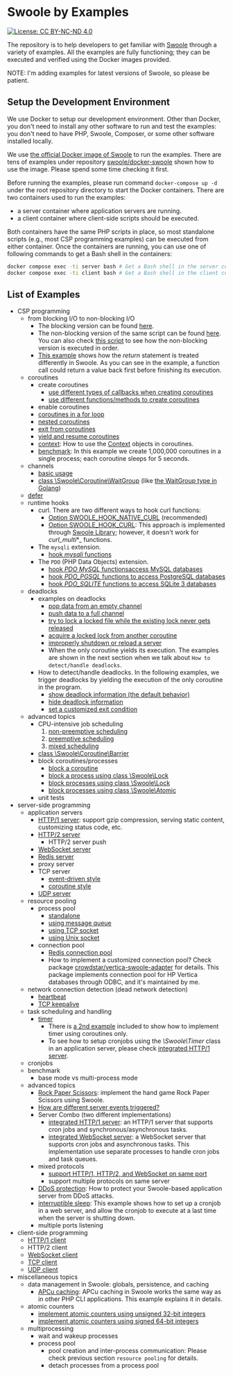 # Swoole by Examples

[![License: CC BY-NC-ND 4.0](https://img.shields.io/badge/License-CC%20BY--NC--ND%204.0-lightgrey.svg)](https://creativecommons.org/licenses/by-nc-nd/4.0/)

The repository is to help developers to get familiar with [Swoole](https://github.com/swoole/swoole-src) through a 
variety of examples. All the examples are fully functioning; they can be executed and verified using the Docker images
provided.

NOTE: I'm adding examples for latest versions of Swoole, so please be patient.

## Setup the Development Environment

We use Docker to setup our development environment. Other than Docker, you don't need to install any other software to
run and test the examples: you don't need to have PHP, Swoole, Composer, or some other software installed locally.

We use [the official Docker image of Swoole](https://hub.docker.com/r/phpswoole/swoole) to run the examples. There are
tens of examples under repository [swoole/docker-swoole](https://github.com/swoole/docker-swoole) shown how to use the
image. Please spend some time checking it first.

Before running the examples, please run command `docker-compose up -d` under the root repository directory to start the
Docker containers. There are two containers used to run the examples:

* a server container where application servers are running.
* a client container where client-side scripts should be executed.

Both containers have the same PHP scripts in place, so most standalone scripts (e.g., most CSP programming examples) can be
executed from either container. Once the containers are running, you can use one of following commands to get a Bash shell
in the containers:

```bash
docker compose exec -ti server bash # Get a Bash shell in the server container.
docker compose exec -ti client bash # Get a Bash shell in the client container.
```

## List of Examples

* CSP programming
    * from blocking I/O to non-blocking I/O
        * The blocking version can be found [here](https://github.com/deminy/swoole-by-examples/blob/master/examples/io/blocking-io.php).
        * The non-blocking version of the same script can be found [here](https://github.com/deminy/swoole-by-examples/blob/master/examples/io/non-blocking-io.php). You can also check [this script](https://github.com/deminy/swoole-by-examples/blob/master/examples/io/non-blocking-io-debug.php) to see how the non-blocking version is executed in order.
        * [This example](https://github.com/deminy/swoole-by-examples/blob/master/examples/io/blocking-vs-non-blocking.php) shows how the _return_ statement is treated differently in Swoole. As you can see in the example, a function call could return a value back first before finishing its execution.
    * coroutines
        * create coroutines
            * [use different types of callbacks when creating coroutines](https://github.com/deminy/swoole-by-examples/blob/master/examples/csp/coroutines/creation-2.php)
            * [use different functions/methods to create coroutines](https://github.com/deminy/swoole-by-examples/blob/master/examples/csp/coroutines/creation-1.php)
        * enable coroutines
        * [coroutines in a for loop](https://github.com/deminy/swoole-by-examples/blob/master/examples/csp/coroutines/for.php)
        * [nested coroutines](https://github.com/deminy/swoole-by-examples/blob/master/examples/csp/coroutines/nested.php)
        * [exit from coroutines](https://github.com/deminy/swoole-by-examples/blob/master/examples/csp/coroutines/exit.php)
        * [yield and resume coroutines](https://github.com/deminy/swoole-by-examples/blob/master/examples/csp/coroutines/yield-and-resume.php)
        * [context](https://github.com/deminy/swoole-by-examples/blob/master/examples/csp/context.php): How to use the [Context](https://github.com/swoole/ide-helper/blob/master/src/swoole/Swoole/Coroutine/Context.php) objects in coroutines.
        * [benchmark](https://github.com/deminy/swoole-by-examples/blob/master/examples/csp/coroutines/benchmark.php): In this example we create 1,000,000 coroutines in a single process; each coroutine sleeps for 5 seconds.
    * channels
        * [basic usage](https://github.com/deminy/swoole-by-examples/blob/master/examples/csp/channel.php)
        * [class \Swoole\Coroutine\WaitGroup](https://github.com/deminy/swoole-by-examples/blob/master/examples/csp/waitgroup.php) (like [the WaitGroup type in Golang](https://golang.org/pkg/sync/#WaitGroup))
    * [defer](https://github.com/deminy/swoole-by-examples/blob/master/examples/csp/defer.php)
    * runtime hooks
        * curl. There are two different ways to hook curl functions:
            * [Option SWOOLE_HOOK_NATIVE_CURL](https://github.com/deminy/swoole-by-examples/blob/master/examples/hooks/native-curl.php) (recommended)
            * [Option SWOOLE_HOOK_CURL](https://github.com/deminy/swoole-by-examples/blob/master/examples/hooks/curl.php): This approach is implemented through [Swoole Library](https://github.com/swoole/library); however, it doesn't work for _curl_multi_*_ functions.
        * The `mysqli` extension.
            * [hook _mysqli_ functions](https://github.com/deminy/swoole-by-examples/blob/master/examples/hooks/mysqli.php)
        * The `PDO` (PHP Data Objects) extension.
            * [hook _PDO MySQL_ functionsaccess MySQL databases](https://github.com/deminy/swoole-by-examples/blob/master/examples/hooks/pdo_mysql.php)
            * [hook _PDO_PGSQL_ functions to access PostgreSQL databases](https://github.com/deminy/swoole-by-examples/blob/master/examples/hooks/pdo_pgsql.php)
            * [hook _PDO_SQLITE_ functions to access SQLite 3 databases](https://github.com/deminy/swoole-by-examples/blob/master/examples/hooks/pdo_sqlite.php)
    * deadlocks
        * examples on deadlocks
            * [pop data from an empty channel](https://github.com/deminy/swoole-by-examples/blob/master/examples/csp/deadlocks/an-empty-channel.php)
            * [push data to a full channel](https://github.com/deminy/swoole-by-examples/blob/master/examples/csp/deadlocks/channel-is-full.php)
            * [try to lock a locked file while the existing lock never gets released](https://github.com/deminy/swoole-by-examples/blob/master/examples/csp/deadlocks/file-locking.php)
            * [acquire a locked lock from another coroutine](https://github.com/deminy/swoole-by-examples/blob/master/examples/csp/deadlocks/swoole-lock.php)
            * [improperly shutdown or reload a server](https://github.com/deminy/swoole-by-examples/blob/master/examples/csp/deadlocks/server-shutdown.php)
            * When the only coroutine yields its execution. The examples are shown in the next section when we talk about `How to detect/handle deadlocks`.
        * How to detect/handle deadlocks. In the following examples, we trigger deadlocks by yielding the execution of the only coroutine in the program.
            * [show deadlock information (the default behavior)](https://github.com/deminy/swoole-by-examples/blob/master/examples/csp/deadlocks/coroutine-yielded-1.php)
            * [hide deadlock information](https://github.com/deminy/swoole-by-examples/blob/master/examples/csp/deadlocks/coroutine-yielded-2.php)
            * [set a customized exit condition](https://github.com/deminy/swoole-by-examples/blob/master/examples/csp/deadlocks/coroutine-yielded-3.php)
    * advanced topics
        * CPU-intensive job scheduling
            1. [non-preemptive scheduling](https://github.com/deminy/swoole-by-examples/blob/master/examples/csp/scheduling/non-preemptive.php)
            2. [preemptive scheduling](https://github.com/deminy/swoole-by-examples/blob/master/examples/csp/scheduling/preemptive.php)
            3. [mixed scheduling](https://github.com/deminy/swoole-by-examples/blob/master/examples/csp/scheduling/mixed.php)
        * [class \Swoole\Coroutine\Barrier](https://github.com/deminy/swoole-by-examples/blob/master/examples/csp/barrier.php)
        * block coroutines/processes
            * [block a coroutine](https://github.com/deminy/swoole-by-examples/blob/master/examples/io/block-a-coroutine.php)
            * [block a process using class \Swoole\Lock](https://github.com/deminy/swoole-by-examples/blob/master/examples/io/block-a-process-using-swoole-lock.php)
            * [block processes using class \Swoole\Lock](https://github.com/deminy/swoole-by-examples/blob/master/examples/io/block-processes-using-swoole-lock.php)
            * [block processes using class \Swoole\Atomic](https://github.com/deminy/swoole-by-examples/blob/master/examples/io/block-processes-using-swoole-atomic.php)
        * unit tests
* server-side programming
    * application servers
        * [HTTP/1 server](https://github.com/deminy/swoole-by-examples/blob/master/examples/servers/http1.php): support gzip compression, serving static content, customizing status code, etc.
        * [HTTP/2 server](https://github.com/deminy/swoole-by-examples/blob/master/examples/servers/http2.php)
            * HTTP/2 server push
        * [WebSocket server](https://github.com/deminy/swoole-by-examples/blob/master/examples/servers/websocket.php)
        * [Redis server](https://github.com/deminy/swoole-by-examples/blob/master/examples/servers/redis.php)
        * proxy server
        * TCP server
            * [event-driven style](https://github.com/deminy/swoole-by-examples/blob/master/examples/servers/tcp1.php)
            * [coroutine style](https://github.com/deminy/swoole-by-examples/blob/master/examples/servers/tcp2.php)
        * [UDP server](https://github.com/deminy/swoole-by-examples/blob/master/examples/servers/udp.php)
    * resource pooling
        * process pool
            * [standalone](https://github.com/deminy/swoole-by-examples/blob/master/examples/pool/process-pool/pool-standalone.php)
            * [using message queue](https://github.com/deminy/swoole-by-examples/blob/master/examples/pool/process-pool/pool-msgqueue.php)
            * [using TCP socket](https://github.com/deminy/swoole-by-examples/blob/master/examples/pool/process-pool/pool-tcp-socket.php)
            * [using Unix socket](https://github.com/deminy/swoole-by-examples/blob/master/examples/pool/process-pool/pool-unix-socket.php)
        * connection pool
            * [Redis connection pool](https://github.com/deminy/swoole-by-examples/blob/master/examples/pool/database-pool/redis.php)
            * How to implement a customized connection pool? Check package [crowdstar/vertica-swoole-adapter](https://github.com/Crowdstar/vertica-swoole-adapter) for details. This package implements connection pool for HP Vertica databases through ODBC, and it's maintained by me.
    * network connection detection (dead network detection)
        * [heartbeat](https://github.com/deminy/swoole-by-examples/blob/master/examples/servers/heartbeat.php)
        * [TCP keepalive](https://github.com/deminy/swoole-by-examples/blob/master/examples/servers/keepalive.php)
    * task scheduling and handling
        * [timer](https://github.com/deminy/swoole-by-examples/blob/master/examples/timer/timer.php)
            * There is [a 2nd example](https://github.com/deminy/swoole-by-examples/blob/master/examples/timer/coroutine-style.php) included to show how to implement timer using coroutines only.
            * To see how to setup cronjobs using the _\Swoole\Timer_ class in an application server, please check [integrated HTTP/1 server](https://github.com/deminy/swoole-by-examples/blob/master/examples/servers/http1-integrated.php).
    * cronjobs
    * benchmark
        * base mode vs multi-process mode
    * advanced topics
        * [Rock Paper Scissors](https://github.com/deminy/swoole-by-examples/blob/master/examples/servers/rock-paper-scissors.php): implement the hand game Rock Paper Scissors using Swoole.
        * [How are different server events triggered?](https://github.com/deminy/swoole-by-examples/blob/master/examples/servers/server-events.php)
        * Server Combo (two different implementations)
            * [integrated HTTP/1 server](https://github.com/deminy/swoole-by-examples/blob/master/examples/servers/http1-integrated.php): an HTTP/1 server that supports cron jobs and synchronous/asynchronous tasks.
            * [integrated WebSocket server](https://github.com/deminy/swoole-by-examples/blob/master/examples/servers/websocket-integrated.php): a WebSocket server that supports cron jobs and asynchronous tasks. This implementation use separate processes to handle cron jobs and task queues.
        * mixed protocols
            * [support HTTP/1, HTTP/2, and WebSocket on same port](https://github.com/deminy/swoole-by-examples/blob/master/examples/servers/mixed-protocols-1.php)
            * support multiple protocols on same server
        * [DDoS protection](https://github.com/deminy/swoole-by-examples/blob/master/examples/servers/ddos-protection.php): How to protect your Swoole-based application server from DDoS attacks.
        * [interruptible sleep](https://github.com/deminy/swoole-by-examples/blob/master/examples/servers/interruptible-sleep.php): This example shows how to set up a cronjob in a web server, and allow the cronjob to execute at a last time when the server is shutting down.
        * multiple ports listening
* client-side programming
    * [HTTP/1 client](https://github.com/deminy/swoole-by-examples/blob/master/examples/clients/http1.php)
    * HTTP/2 client
    * [WebSocket client](https://github.com/deminy/swoole-by-examples/blob/master/examples/clients/websocket.php)
    * [TCP client](https://github.com/deminy/swoole-by-examples/blob/master/examples/clients/tcp.php)
    * [UDP client](https://github.com/deminy/swoole-by-examples/blob/master/examples/clients/udp.php)
* miscellaneous topics
    * data management in Swoole: globals, persistence, and caching
        * [APCu caching]: APCu caching in Swoole works the same way as in other PHP CLI applications. This example explains it in details.
    * atomic counters
        * [implement atomic counters using unsigned 32-bit integers](https://github.com/deminy/swoole-by-examples/blob/master/examples/misc/atomic-counter-unsigned-32-bit.php)
        * [implement atomic counters using signed 64-bit integers](https://github.com/deminy/swoole-by-examples/blob/master/examples/misc/atomic-counter-signed-64-bit.php)
    * multiprocessing
        * wait and wakeup processes
        * process pool
            * pool creation and inter-process communication: Please check previous section `resource pooling` for details.
            * detach processes from a process pool

[APCu Caching]: https://github.com/deminy/swoole-by-examples/blob/master/examples/servers/apcu-caching.php
